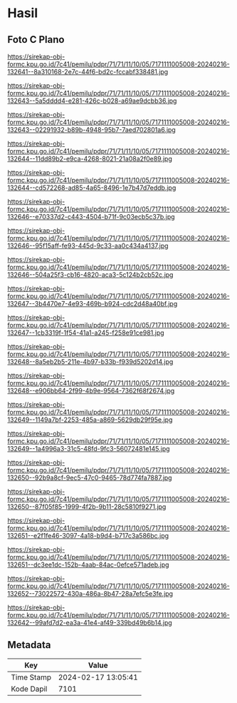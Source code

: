 # Hasil

## Foto C Plano

https://sirekap-obj-formc.kpu.go.id/7c41/pemilu/pdpr/71/71/11/10/05/7171111005008-20240216-132641--8a310168-2e7c-44f6-bd2c-fccabf338481.jpg

https://sirekap-obj-formc.kpu.go.id/7c41/pemilu/pdpr/71/71/11/10/05/7171111005008-20240216-132643--5a5dddd4-e281-426c-b028-a69ae9dcbb36.jpg

https://sirekap-obj-formc.kpu.go.id/7c41/pemilu/pdpr/71/71/11/10/05/7171111005008-20240216-132643--02291932-b89b-4948-95b7-7aed702801a6.jpg

https://sirekap-obj-formc.kpu.go.id/7c41/pemilu/pdpr/71/71/11/10/05/7171111005008-20240216-132644--11dd89b2-e9ca-4268-8021-21a08a2f0e89.jpg

https://sirekap-obj-formc.kpu.go.id/7c41/pemilu/pdpr/71/71/11/10/05/7171111005008-20240216-132644--cd572268-ad85-4a65-8496-1e7b47d7eddb.jpg

https://sirekap-obj-formc.kpu.go.id/7c41/pemilu/pdpr/71/71/11/10/05/7171111005008-20240216-132646--e70337d2-c443-4504-b71f-9c03ecb5c37b.jpg

https://sirekap-obj-formc.kpu.go.id/7c41/pemilu/pdpr/71/71/11/10/05/7171111005008-20240216-132646--95f15aff-fe93-445d-9c33-aa0c434a4137.jpg

https://sirekap-obj-formc.kpu.go.id/7c41/pemilu/pdpr/71/71/11/10/05/7171111005008-20240216-132646--504a25f3-cb16-4820-aca3-5c124b2cb52c.jpg

https://sirekap-obj-formc.kpu.go.id/7c41/pemilu/pdpr/71/71/11/10/05/7171111005008-20240216-132647--3b4470e7-4e93-469b-b924-cdc2d48a40bf.jpg

https://sirekap-obj-formc.kpu.go.id/7c41/pemilu/pdpr/71/71/11/10/05/7171111005008-20240216-132647--1cb3319f-1f54-41a1-a245-f258e91ce981.jpg

https://sirekap-obj-formc.kpu.go.id/7c41/pemilu/pdpr/71/71/11/10/05/7171111005008-20240216-132648--8a5eb2b5-211e-4b97-b33b-f939d5202d14.jpg

https://sirekap-obj-formc.kpu.go.id/7c41/pemilu/pdpr/71/71/11/10/05/7171111005008-20240216-132648--e906bb64-2f99-4b9e-9564-7362f68f2674.jpg

https://sirekap-obj-formc.kpu.go.id/7c41/pemilu/pdpr/71/71/11/10/05/7171111005008-20240216-132649--1149a7bf-2253-485a-a869-5629db29f95e.jpg

https://sirekap-obj-formc.kpu.go.id/7c41/pemilu/pdpr/71/71/11/10/05/7171111005008-20240216-132649--1a4996a3-31c5-48fd-9fc3-56072481e145.jpg

https://sirekap-obj-formc.kpu.go.id/7c41/pemilu/pdpr/71/71/11/10/05/7171111005008-20240216-132650--92b9a8cf-9ec5-47c0-9465-78d774fa7887.jpg

https://sirekap-obj-formc.kpu.go.id/7c41/pemilu/pdpr/71/71/11/10/05/7171111005008-20240216-132650--87f05f85-1999-4f2b-9b11-28c5810f9271.jpg

https://sirekap-obj-formc.kpu.go.id/7c41/pemilu/pdpr/71/71/11/10/05/7171111005008-20240216-132651--e2f1fe46-3097-4a18-b9d4-b717c3a586bc.jpg

https://sirekap-obj-formc.kpu.go.id/7c41/pemilu/pdpr/71/71/11/10/05/7171111005008-20240216-132651--dc3ee1dc-152b-4aab-84ac-0efce571adeb.jpg

https://sirekap-obj-formc.kpu.go.id/7c41/pemilu/pdpr/71/71/11/10/05/7171111005008-20240216-132652--73022572-430a-486a-8b47-28a7efc5e3fe.jpg

https://sirekap-obj-formc.kpu.go.id/7c41/pemilu/pdpr/71/71/11/10/05/7171111005008-20240216-132642--99afd7d2-ea3a-41e4-af49-339bd49b6b14.jpg


## Metadata

| Key        | Value               |
| ---------- | ------------------- |
| Time Stamp | 2024-02-17 13:05:41 |
| Kode Dapil | 7101                |




